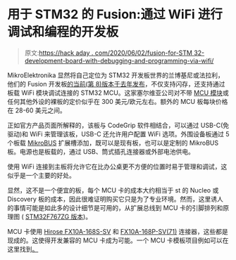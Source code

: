 # 用于 STM32 的 Fusion:通过 WiFi 进行调试和编程的开发板

> 原文:[https://hack aday . com/2020/06/02/fusion-for-STM 32-development-board-with-debugging-and-programming-via-wifi/](https://hackaday.com/2020/06/02/fusion-for-stm32-development-board-with-debugging-and-programming-via-wifi/)

MikroElektronika 显然将自己定位为 STM32 开发板世界的兰博基尼或法拉利，他们的 Fusion 开发板[的当前(第 8)版本于去年发布](https://www.mikroe.com/blog/fusion-for-stm32-v8-development-board)，不仅支持闪存，还支持通过板载 WiFi 模块调试连接的 STM32 MCU。这家塞尔维亚公司对不带 [MCU 模块](https://www.mikroe.com/blog/new-mcu-card-standard-makes-it-possible-to-use-mcus-regardless-of-their-vendor)或任何其他外设的裸板的定价似乎在 300 美元/欧元左右。额外的 MCU 板每块价格在 28-60 美元之间。

正如官方产品页面所解释的，该板与 CodeGrip 软件相结合，可以通过 USB-C(免驱动)和 WiFi 来管理该板，USB-C 还允许用户配置 WiFi 选项。外围设备板通过 5 个板载 [MikroBUS](https://en.wikipedia.org/wiki/Mikroelektronika) 扩展槽添加，既可以是现有板，也可以是定制的 MikroBUS 板。电源也是板载的，通过 USB、筒式插孔连接器或外部电池供电。

使用 WiFi 连接到主板将允许它在比办公桌更不方便的位置时易于管理和调试，这似乎是一个主要的好处。

显然，这不是一个便宜的板，每个 MCU 卡的成本大约相当于 st 的 Nucleo 或 Discovery 板的成本，因此很难证明购买它只是为了专业环境。然而，这里诱人的事情可能是如此多的设计细节是可用的，从扩展总线到 MCU 卡的引脚排列和原理图 ( [STM32F767ZG 版本](https://download.mikroe.com/examples/full-featured-boards/8th-generation/schematic/schematic-mcu-card-for-stm32.pdf))。

MCU 卡使用 [Hirose FX10A-168S-SV](https://www.hirose.com/product/p/CL0570-0244-7-00) 和 [FX10A-168P-SV(71)](https://www.hirose.com/product/p/CL0570-0044-8-71) 连接器，这些都是现成的。这使得开发兼容的 MCU 卡成为可能。一个 MCU 卡模板项目例如可以在这里找到[。](https://github.com/MisterHW/FX10AMCUCT)
